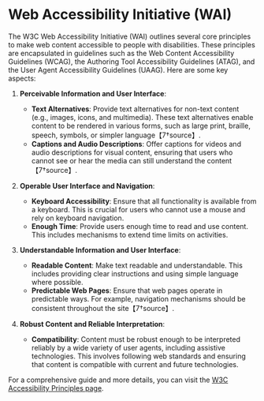 # Web Accessibility Initiative (WAI)

The W3C Web Accessibility Initiative (WAI) outlines several core principles to make web content accessible to people with disabilities. These principles are encapsulated in guidelines such as the Web Content Accessibility Guidelines (WCAG), the Authoring Tool Accessibility Guidelines (ATAG), and the User Agent Accessibility Guidelines (UAAG). Here are some key aspects:

1. **Perceivable Information and User Interface**:

   - **Text Alternatives**: Provide text alternatives for non-text content (e.g., images, icons, and multimedia). These text alternatives enable content to be rendered in various forms, such as large print, braille, speech, symbols, or simpler language【7†source】.
   - **Captions and Audio Descriptions**: Offer captions for videos and audio descriptions for visual content, ensuring that users who cannot see or hear the media can still understand the content【7†source】.
2. **Operable User Interface and Navigation**:

   - **Keyboard Accessibility**: Ensure that all functionality is available from a keyboard. This is crucial for users who cannot use a mouse and rely on keyboard navigation.
   - **Enough Time**: Provide users enough time to read and use content. This includes mechanisms to extend time limits on activities.
3. **Understandable Information and User Interface**:

   - **Readable Content**: Make text readable and understandable. This includes providing clear instructions and using simple language where possible.
   - **Predictable Web Pages**: Ensure that web pages operate in predictable ways. For example, navigation mechanisms should be consistent throughout the site【7†source】.
4. **Robust Content and Reliable Interpretation**:

   - **Compatibility**: Content must be robust enough to be interpreted reliably by a wide variety of user agents, including assistive technologies. This involves following web standards and ensuring that content is compatible with current and future technologies.

For a comprehensive guide and more details, you can visit the [W3C Accessibility Principles page](https://www.w3.org/WAI/fundamentals/accessibility-principles/).

